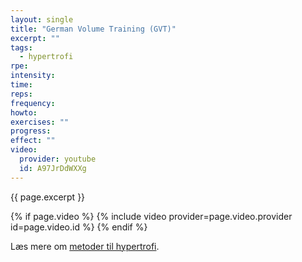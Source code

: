 ```yaml
---
layout: single
title: "German Volume Training (GVT)"
excerpt: ""
tags:
  - hypertrofi
rpe: 
intensity: 
time: 
reps: 
frequency: 
howto:
exercises: ""
progress:
effect: ""
video:
  provider: youtube
  id: A97JrDdWXXg
---
```


{{ page.excerpt }}

{% if page.video %}
  {% include video provider=page.video.provider id=page.video.id %}
{% endif %}


Læs mere om [metoder til hypertrofi](/hypertrofi-metoder/).
